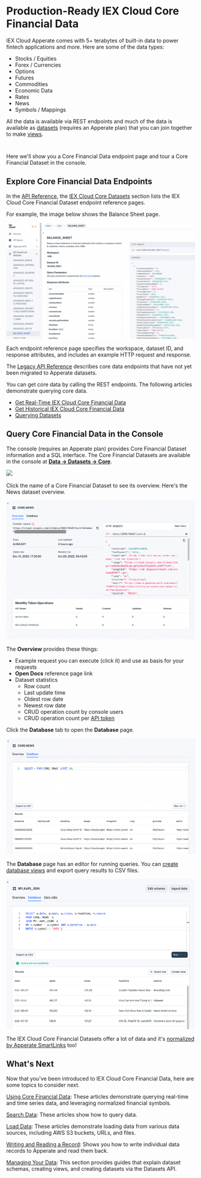 # Production-Ready IEX Cloud Core Financial Data

IEX Cloud Apperate comes with 5+ terabytes of built-in data to power fintech applications and more. Here are some of the data types:

- Stocks / Equities
- Forex / Currencies
- Options
- Futures
- Commodities
- Economic Data
- Rates
- News
- Symbols / Mappings

All the data is available via REST endpoints and much of the data is available as [datasets](../reference/glossary.md#dataset) (requires an Apperate plan) that you can join together to make [views](../managing-your-data/creating-and-managing-views.md).

```{important} We are in the process of migrating legacy IEX Cloud Core Data to IEX Cloud Core Datasets in Apperate. IEX Cloud's API reference is currently split between Apperate's [API Reference](https://iexcloud.io/docs/) and the [Legacy API Reference](https://iexcloud.io/docs/api/). If the [API Reference](https://iexcloud.io/docs/) doesn't list the data you want, please check the [Legacy API Reference](https://iexcloud.io/docs/api/).
```

```{note} IEX Cloud documentation for the legacy plans is at <https://iexcloud.io/docs/api/>.
```

Here we'll show you a Core Financial Data endpoint page and tour a Core Financial Dataset in the console.

## Explore Core Financial Data Endpoints

In the [API Reference](https://iexcloud.io/docs/), the [IEX Cloud Core Datasets](https://iexcloud.io/docs/core) section lists the IEX Cloud Core Financial Dataset endpoint reference pages. 

For example, the image below shows the Balance Sheet page.

![](./production-ready-core-data/iex-cloud-core-datasets-balance-sheet-api-page.png)

Each endpoint reference page specifies the workspace, dataset ID, and response attributes, and includes an example HTTP request and response.

The [Legacy API Reference](https://iexcloud.io/docs/api/) describes core data endpoints that have not yet been migrated to Apperate datasets.

You can get core data by calling the REST endpoints. The following articles demonstrate querying core data.

- [Get Real-Time IEX Cloud Core Financial Data](../using-core-data/getting-real-time-core-financial-data.md)
- [Get Historical IEX Cloud Core Financial Data](../using-core-data/getting-time-series-core-financial-data.md)
- [Querying Datasets](../search-data/querying-datasets.md)

## Query Core Financial Data in the Console

The console (requires an Apperate plan) provides Core Financial Dataset information and a SQL interface. The Core Financial Datasets are available in the console at [**Data &rarr; Datasets &rarr; Core**](https://iexcloud.io/console/datasets/core).

![](./production-ready-core-data/core-datasets.png)

Click the name of a Core Financial Dataset to see its overview. Here's the News dataset overview.

![](./production-ready-core-data/core-news-dataset-overview.png)

The **Overview** provides these things:

- Example request you can execute (click it) and use as basis for your requests
- **Open Docs** reference page link
- Dataset statistics
    - Row count
    - Last update time
    - Oldest row date
    - Newest row date
    - CRUD operation count by console users
    - CRUD operation count per [API token](../administration/access-and-security.md)

Click the **Database** tab to open the **Database** page.

![](./production-ready-core-data/core-news-database-page.png)

The **Database** page has an editor for running queries. You can [create database views](../using-core-data/using-normalized-financial-data.md) and export query results to CSV files.

![](./production-ready-core-data/join-core-news-with-my-aapl-data.png)

The IEX Cloud Core Financial Datasets offer a lot of data and it's [normalized by Apperate SmartLinks](../reference/glossary.md#smartlink) too!

## What's Next

Now that you've been introduced to IEX Cloud Core Financial Data, here are some topics to consider next.

[Using Core Financial Data](../using-core-data.md): These articles demonstrate querying real-time and time series data, and leveraging normalized financial symbols. 

[Search Data](../search-data.md): These articles show how to query data.

[Load Data](../load-data.md): These articles demonstrate loading data from various data sources, including AWS S3 buckets, URLs, and files.

[Writing and Reading a Record](../getting-started/write-and-read-data.md): Shows you how to write individual data records to Apperate and read them back.

[Managing Your Data](../managing-your-data.md): This section provides guides that explain dataset schemas, creating views, and creating datasets via the Datasets API.

```{note} IEX Cloud documentation for the legacy plans is at <https://iexcloud.io/docs/api/>.
```